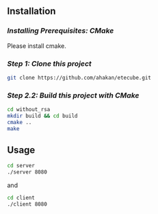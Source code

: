 
## Installation

### *Installing Prerequisites: CMake*

Please install cmake.

### *Step 1: Clone this project*

```sh
git clone https://github.com/ahakan/etecube.git   
```

### *Step 2.2: Build this project with CMake*
```sh
cd without_rsa
mkdir build && cd build
cmake .. 
make
```

## Usage

```sh
cd server           
./server 8080       
```
and
```sh
cd client           
./client 8080    
``` 
